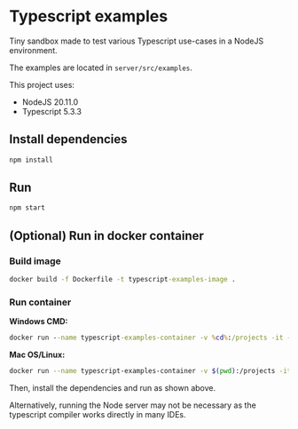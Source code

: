 # Typescript examples

Tiny sandbox made to test various Typescript use-cases in a NodeJS environment.

The examples are located in `server/src/examples`.

This project uses:
* NodeJS 20.11.0
* Typescript 5.3.3

## Install dependencies

```bash
npm install
```

## Run

```bash
npm start
```

## (Optional) Run in docker container

### Build image

```cmd
docker build -f Dockerfile -t typescript-examples-image .
```

### Run container

**Windows CMD:**
```cmd
docker run --name typescript-examples-container -v %cd%:/projects -it --rm typescript-examples-image /bin/sh
```

**Mac OS/Linux:**
```bash
docker run --name typescript-examples-container -v $(pwd):/projects -it --rm typescript-examples-image /bin/sh
```

Then, install the dependencies and run as shown above. 

Alternatively, running the Node server may not be necessary as the typescript compiler works directly in many IDEs.